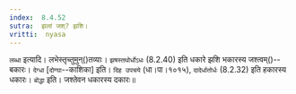 ```yaml
---
index:  8.4.52
sutra:  झलां जश्? झशि।
vritti:  nyasa
---
```


`लब्धा` इत्यादि। लभेस्तृच्तुमुन्()तव्याः। `झषस्तथोर्धोऽधः` (8.2.40) इति धकारे झशि भकारस्य जश्त्वम्()--बकारः। `देग्धा` [`दोग्घा`--काशिका] इति। `दिह उपचये` (धा।पा।१०१५), `दादेर्धातोर्धः` (8.2.32) इति हकारस्य धकारः। `बोद्धा` इति। जश्तेवन धकारस्य दकारः॥
